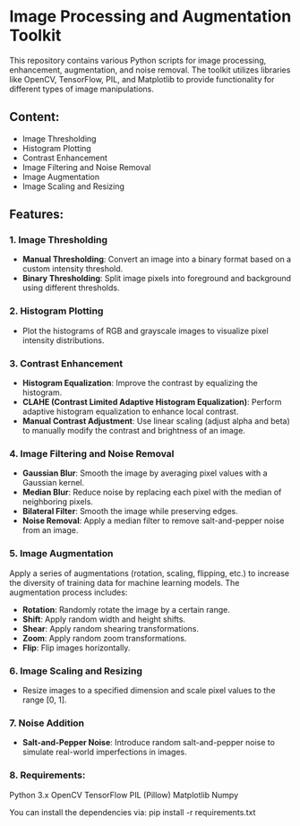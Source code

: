 # Image Processing and Augmentation Toolkit

This repository contains various Python scripts for image processing, enhancement, augmentation, and noise removal. The toolkit utilizes libraries like OpenCV, TensorFlow, PIL, and Matplotlib to provide functionality for different types of image manipulations.

## Content:
- Image Thresholding
- Histogram Plotting
- Contrast Enhancement
- Image Filtering and Noise Removal
- Image Augmentation
- Image Scaling and Resizing

## Features:

### 1. Image Thresholding
- **Manual Thresholding**: Convert an image into a binary format based on a custom intensity threshold.
- **Binary Thresholding**: Split image pixels into foreground and background using different thresholds.

### 2. Histogram Plotting
- Plot the histograms of RGB and grayscale images to visualize pixel intensity distributions.

### 3. Contrast Enhancement
- **Histogram Equalization**: Improve the contrast by equalizing the histogram.
- **CLAHE (Contrast Limited Adaptive Histogram Equalization)**: Perform adaptive histogram equalization to enhance local contrast.
- **Manual Contrast Adjustment**: Use linear scaling (adjust alpha and beta) to manually modify the contrast and brightness of an image.

### 4. Image Filtering and Noise Removal
- **Gaussian Blur**: Smooth the image by averaging pixel values with a Gaussian kernel.
- **Median Blur**: Reduce noise by replacing each pixel with the median of neighboring pixels.
- **Bilateral Filter**: Smooth the image while preserving edges.
- **Noise Removal**: Apply a median filter to remove salt-and-pepper noise from an image.

### 5. Image Augmentation
Apply a series of augmentations (rotation, scaling, flipping, etc.) to increase the diversity of training data for machine learning models. The augmentation process includes:
- **Rotation**: Randomly rotate the image by a certain range.
- **Shift**: Apply random width and height shifts.
- **Shear**: Apply random shearing transformations.
- **Zoom**: Apply random zoom transformations.
- **Flip**: Flip images horizontally.

### 6. Image Scaling and Resizing
- Resize images to a specified dimension and scale pixel values to the range [0, 1].

### 7. Noise Addition
- **Salt-and-Pepper Noise**: Introduce random salt-and-pepper noise to simulate real-world imperfections in images.

### 8. Requirements:
Python 3.x
OpenCV
TensorFlow
PIL (Pillow)
Matplotlib
Numpy

You can install the dependencies via:
pip install -r requirements.txt

